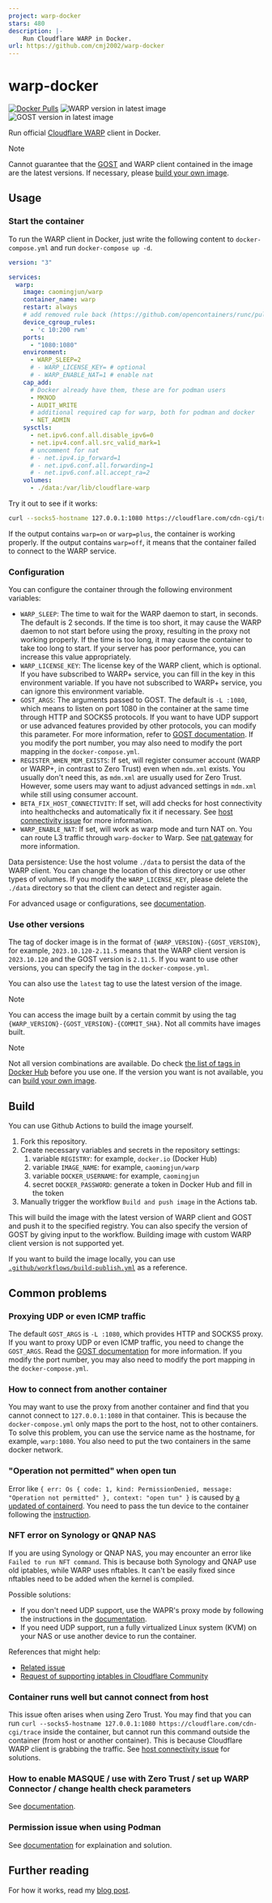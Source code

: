 ```yaml
---
project: warp-docker
stars: 480
description: |-
    Run Cloudflare WARP in Docker.
url: https://github.com/cmj2002/warp-docker
---
```


# warp-docker

[![Docker Pulls](https://img.shields.io/docker/pulls/caomingjun/warp)](https://hub.docker.com/r/caomingjun/warp)
![WARP version in latest image](https://img.shields.io/endpoint?url=https%3A%2F%2Fapi.caomingjun.com%2Fdockerhub-label%3Frepo%3Dcaomingjun%2Fwarp%26label%3DWARP_VERSION%26display%3DWARP%2520in%2520image)
![GOST version in latest image](https://img.shields.io/endpoint?url=https%3A%2F%2Fapi.caomingjun.com%2Fdockerhub-label%3Frepo%3Dcaomingjun%2Fwarp%26label%3DGOST_VERSION%26display%3DGOST%2520in%2520image)

Run official [Cloudflare WARP](https://1.1.1.1/) client in Docker.

> [!NOTE]
> Cannot guarantee that the [GOST](https://github.com/ginuerzh/gost) and WARP client contained in the image are the latest versions. If necessary, please [build your own image](#build).

## Usage

### Start the container

To run the WARP client in Docker, just write the following content to `docker-compose.yml` and run `docker-compose up -d`.

```yaml
version: "3"

services:
  warp:
    image: caomingjun/warp
    container_name: warp
    restart: always
    # add removed rule back (https://github.com/opencontainers/runc/pull/3468)
    device_cgroup_rules:
      - 'c 10:200 rwm'
    ports:
      - "1080:1080"
    environment:
      - WARP_SLEEP=2
      # - WARP_LICENSE_KEY= # optional
      # - WARP_ENABLE_NAT=1 # enable nat
    cap_add:
      # Docker already have them, these are for podman users
      - MKNOD
      - AUDIT_WRITE
      # additional required cap for warp, both for podman and docker
      - NET_ADMIN
    sysctls:
      - net.ipv6.conf.all.disable_ipv6=0
      - net.ipv4.conf.all.src_valid_mark=1
      # uncomment for nat
      # - net.ipv4.ip_forward=1
      # - net.ipv6.conf.all.forwarding=1
      # - net.ipv6.conf.all.accept_ra=2
    volumes:
      - ./data:/var/lib/cloudflare-warp
```

Try it out to see if it works:

```bash
curl --socks5-hostname 127.0.0.1:1080 https://cloudflare.com/cdn-cgi/trace
```

If the output contains `warp=on` or `warp=plus`, the container is working properly. If the output contains `warp=off`, it means that the container failed to connect to the WARP service.

### Configuration

You can configure the container through the following environment variables:

- `WARP_SLEEP`: The time to wait for the WARP daemon to start, in seconds. The default is 2 seconds. If the time is too short, it may cause the WARP daemon to not start before using the proxy, resulting in the proxy not working properly. If the time is too long, it may cause the container to take too long to start. If your server has poor performance, you can increase this value appropriately.
- `WARP_LICENSE_KEY`: The license key of the WARP client, which is optional. If you have subscribed to WARP+ service, you can fill in the key in this environment variable. If you have not subscribed to WARP+ service, you can ignore this environment variable.
- `GOST_ARGS`: The arguments passed to GOST. The default is `-L :1080`, which means to listen on port 1080 in the container at the same time through HTTP and SOCKS5 protocols. If you want to have UDP support or use advanced features provided by other protocols, you can modify this parameter. For more information, refer to [GOST documentation](https://v2.gost.run/en/). If you modify the port number, you may also need to modify the port mapping in the `docker-compose.yml`.
- `REGISTER_WHEN_MDM_EXISTS`: If set, will register consumer account (WARP or WARP+, in contrast to Zero Trust) even when `mdm.xml` exists. You usually don't need this, as `mdm.xml` are usually used for Zero Trust. However, some users may want to adjust advanced settings in `mdm.xml` while still using consumer account.
- `BETA_FIX_HOST_CONNECTIVITY`: If set, will add checks for host connectivity into healthchecks and automatically fix it if necessary. See [host connectivity issue](docs/host-connectivity.md) for more information.
- `WARP_ENABLE_NAT`: If set, will work as warp mode and turn NAT on. You can route L3 traffic through `warp-docker` to Warp. See [nat gateway](docs/nat-gateway.md) for more information.

Data persistence: Use the host volume `./data` to persist the data of the WARP client. You can change the location of this directory or use other types of volumes. If you modify the `WARP_LICENSE_KEY`, please delete the `./data` directory so that the client can detect and register again.

For advanced usage or configurations, see [documentation](docs/README.md).

### Use other versions

The tag of docker image is in the format of `{WARP_VERSION}-{GOST_VERSION}`, for example, `2023.10.120-2.11.5` means that the WARP client version is `2023.10.120` and the GOST version is `2.11.5`. If you want to use other versions, you can specify the tag in the `docker-compose.yml`.

You can also use the `latest` tag to use the latest version of the image.

> [!NOTE]
> You can access the image built by a certain commit by using the tag `{WARP_VERSION}-{GOST_VERSION}-{COMMIT_SHA}`. Not all commits have images built.

> [!NOTE]
> Not all version combinations are available. Do check [the list of tags in Docker Hub](https://hub.docker.com/r/caomingjun/warp/tags) before you use one. If the version you want is not available, you can [build your own image](#build).

## Build

You can use Github Actions to build the image yourself.

1. Fork this repository.
2. Create necessary variables and secrets in the repository settings:
   1. variable `REGISTRY`: for example, `docker.io` (Docker Hub)
   2. variable `IMAGE_NAME`: for example, `caomingjun/warp`
   3. variable `DOCKER_USERNAME`: for example, `caomingjun`
   4. secret `DOCKER_PASSWORD`: generate a token in Docker Hub and fill in the token
3. Manually trigger the workflow `Build and push image` in the Actions tab.

This will build the image with the latest version of WARP client and GOST and push it to the specified registry. You can also specify the version of GOST by giving input to the workflow. Building image with custom WARP client version is not supported yet.

If you want to build the image locally, you can use [`.github/workflows/build-publish.yml`](.github/workflows/build-publish.yml) as a reference.

## Common problems

### Proxying UDP or even ICMP traffic

The default `GOST_ARGS` is `-L :1080`, which provides HTTP and SOCKS5 proxy. If you want to proxy UDP or even ICMP traffic, you need to change the `GOST_ARGS`. Read the [GOST documentation](https://v2.gost.run/en/) for more information. If you modify the port number, you may also need to modify the port mapping in the `docker-compose.yml`.

### How to connect from another container

You may want to use the proxy from another container and find that you cannot connect to `127.0.0.1:1080` in that container. This is because the `docker-compose.yml` only maps the port to the host, not to other containers. To solve this problem, you can use the service name as the hostname, for example, `warp:1080`. You also need to put the two containers in the same docker network.

### "Operation not permitted" when open tun

Error like `{ err: Os { code: 1, kind: PermissionDenied, message: "Operation not permitted" }, context: "open tun" }` is caused by [a updated of containerd](https://github.com/containerd/containerd/releases/tag/v1.7.24). You need to pass the tun device to the container following the [instruction](docs/tun-not-permitted.md).

### NFT error on Synology or QNAP NAS

If you are using Synology or QNAP NAS, you may encounter an error like `Failed to run NFT command`. This is because both Synology and QNAP use old iptables, while WARP uses nftables. It can't be easily fixed since nftables need to be added when the kernel is compiled.

Possible solutions:
- If you don't need UDP support, use the WAPR's proxy mode by following the instructions in the [documentation](docs/proxy-mode.md).
- If you need UDP support, run a fully virtualized Linux system (KVM) on your NAS or use another device to run the container.

References that might help:
- [Related issue](https://github.com/cmj2002/warp-docker/issues/16)
- [Request of supporting iptables in Cloudflare Community](https://community.cloudflare.com/t/legacy-support-for-docker-containers-running-on-synology-qnap/733983)

### Container runs well but cannot connect from host

This issue often arises when using Zero Trust. You may find that you can run `curl --socks5-hostname 127.0.0.1:1080 https://cloudflare.com/cdn-cgi/trace` inside the container, but cannot run this command outside the container (from host or another container). This is because Cloudflare WARP client is grabbing the traffic. See [host connectivity issue](docs/host-connectivity.md) for solutions.

### How to enable MASQUE / use with Zero Trust / set up WARP Connector / change health check parameters

See [documentation](docs/README.md).

### Permission issue when using Podman

See [documentation](docs/podman.md) for explaination and solution.

## Further reading

For how it works, read my [blog post](https://blog.caomingjun.com/run-cloudflare-warp-in-docker/en/#How-it-works).

